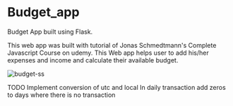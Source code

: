 # Budget_app
Budget App built using Flask.

This web app was built with tutorial of Jonas Schmedtmann's Complete Javascript Course on udemy. This Web app helps user to add his/her expenses and income and calculate their available budget. 

![budget-ss](https://user-images.githubusercontent.com/59278577/85848568-fe88b080-b7c6-11ea-983d-e75cc6a5a384.PNG)


TODO
Implement conversion of utc and local
In daily transaction add zeros to days where there is no transaction
